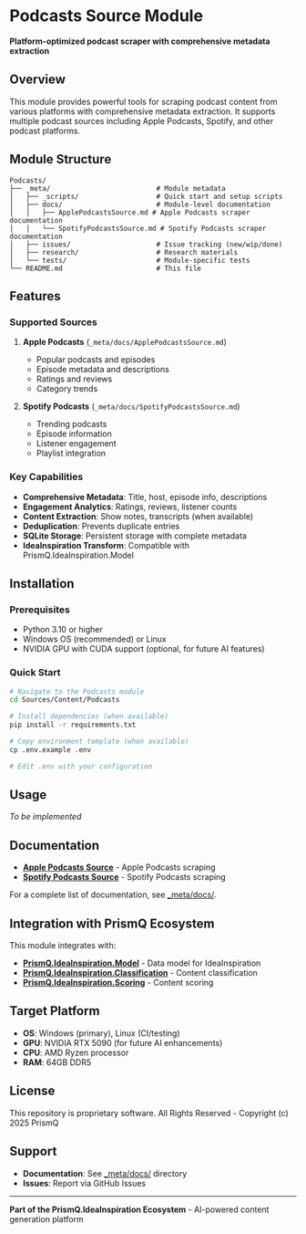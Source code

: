 # Podcasts Source Module

**Platform-optimized podcast scraper with comprehensive metadata extraction**

## Overview

This module provides powerful tools for scraping podcast content from various platforms with comprehensive metadata extraction. It supports multiple podcast sources including Apple Podcasts, Spotify, and other podcast platforms.

## Module Structure

```
Podcasts/
├── _meta/                          # Module metadata
│   ├── _scripts/                   # Quick start and setup scripts
│   ├── docs/                       # Module-level documentation
│   │   ├── ApplePodcastsSource.md # Apple Podcasts scraper documentation
│   │   └── SpotifyPodcastsSource.md # Spotify Podcasts scraper documentation
│   ├── issues/                     # Issue tracking (new/wip/done)
│   ├── research/                   # Research materials
│   └── tests/                      # Module-specific tests
└── README.md                       # This file
```

## Features

### Supported Sources

1. **Apple Podcasts** (`_meta/docs/ApplePodcastsSource.md`)
   - Popular podcasts and episodes
   - Episode metadata and descriptions
   - Ratings and reviews
   - Category trends

2. **Spotify Podcasts** (`_meta/docs/SpotifyPodcastsSource.md`)
   - Trending podcasts
   - Episode information
   - Listener engagement
   - Playlist integration

### Key Capabilities

- **Comprehensive Metadata**: Title, host, episode info, descriptions
- **Engagement Analytics**: Ratings, reviews, listener counts
- **Content Extraction**: Show notes, transcripts (when available)
- **Deduplication**: Prevents duplicate entries
- **SQLite Storage**: Persistent storage with complete metadata
- **IdeaInspiration Transform**: Compatible with PrismQ.IdeaInspiration.Model

## Installation

### Prerequisites

- Python 3.10 or higher
- Windows OS (recommended) or Linux
- NVIDIA GPU with CUDA support (optional, for future AI features)

### Quick Start

```bash
# Navigate to the Podcasts module
cd Sources/Content/Podcasts

# Install dependencies (when available)
pip install -r requirements.txt

# Copy environment template (when available)
cp .env.example .env

# Edit .env with your configuration
```

## Usage

*To be implemented*

## Documentation

- **[Apple Podcasts Source](_meta/docs/ApplePodcastsSource.md)** - Apple Podcasts scraping
- **[Spotify Podcasts Source](_meta/docs/SpotifyPodcastsSource.md)** - Spotify Podcasts scraping

For a complete list of documentation, see [_meta/docs/](_meta/docs/).

## Integration with PrismQ Ecosystem

This module integrates with:

- **[PrismQ.IdeaInspiration.Model](../../Model/)** - Data model for IdeaInspiration
- **[PrismQ.IdeaInspiration.Classification](../../Classification/)** - Content classification
- **[PrismQ.IdeaInspiration.Scoring](../../Scoring/)** - Content scoring

## Target Platform

- **OS**: Windows (primary), Linux (CI/testing)
- **GPU**: NVIDIA RTX 5090 (for future AI enhancements)
- **CPU**: AMD Ryzen processor
- **RAM**: 64GB DDR5

## License

This repository is proprietary software. All Rights Reserved - Copyright (c) 2025 PrismQ

## Support

- **Documentation**: See [_meta/docs/](_meta/docs/) directory
- **Issues**: Report via GitHub Issues

---

**Part of the PrismQ.IdeaInspiration Ecosystem** - AI-powered content generation platform
